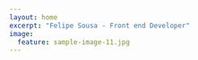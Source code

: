```yaml
---
layout: home
excerpt: "Felipe Sousa - Front end Developer"
image:
  feature: sample-image-11.jpg
---
```



